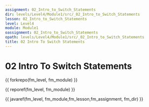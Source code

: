 ```yaml
---
assignment: 02_Intro_to_Switch_Statements
dir: levels/Level4/Module1/src/_02_Intro_to_Switch_Statements
lesson: 02_Intro_to_Switch_Statements
level: Level4
module: Module1
oassignment: 02_Intro_to_Switch_Statements
opath: levels/Level4/Module1/src/_02_Intro_to_Switch_Statements
title: 02 Intro To Switch Statements
---
```

# 02 Intro To Switch Statements

{{ forkrepo(fm_level, fm_module) }}

{{ reporef(fm_level, fm_module) }}




{{ javaref(fm_level, fm_module,fm_lesson,fm_assignment, fm_dir) }}

